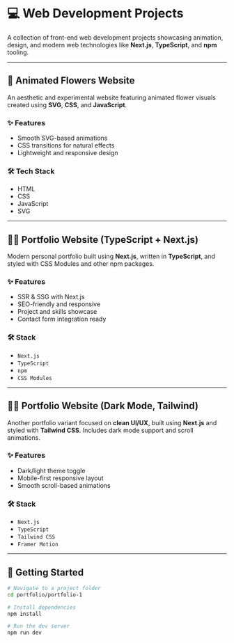 # 💻 Web Development Projects

A collection of front-end web development projects showcasing animation, design, and modern web technologies like **Next.js**, **TypeScript**, and **npm** tooling.

---

## 🌸 Animated Flowers Website

An aesthetic and experimental website featuring animated flower visuals created using **SVG**, **CSS**, and **JavaScript**.

### ✨ Features
- Smooth SVG-based animations
- CSS transitions for natural effects
- Lightweight and responsive design

### 🛠️ Tech Stack
- HTML
- CSS
- JavaScript
- SVG

---

## 🧑‍💼 Portfolio Website (TypeScript + Next.js)

Modern personal portfolio built using **Next.js**, written in **TypeScript**, and styled with CSS Modules and other npm packages.

### ✨ Features
- SSR & SSG with Next.js
- SEO-friendly and responsive
- Project and skills showcase
- Contact form integration ready

### 🛠️ Stack
- `Next.js`
- `TypeScript`
- `npm`
- `CSS Modules`

---

## 🧑‍💼 Portfolio Website (Dark Mode, Tailwind)

Another portfolio variant focused on **clean UI/UX**, built using **Next.js** and styled with **Tailwind CSS**. Includes dark mode support and scroll animations.

### ✨ Features
- Dark/light theme toggle
- Mobile-first responsive layout
- Smooth scroll-based animations

### 🛠️ Stack
- `Next.js`
- `TypeScript`
- `Tailwind CSS`
- `Framer Motion`

---

## 🚀 Getting Started

```bash
# Navigate to a project folder
cd portfolio/portfolio-1

# Install dependencies
npm install

# Run the dev server
npm run dev

